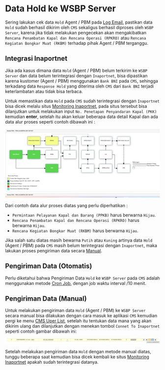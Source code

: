 # Data Hold ke WSBP Server

Sering lakukan cek data `Hold` Agent / PBM pada [Log Email](log-email.md), pastikan data `Hold` sudah berhasil dikirim oleh `CMS` sekaligus berhasil diproses oleh `WSBP Server`, karena jika tidak melakukan pengecekan akan mengakibatkan `Rencana Penambatan Kapal dan Rencana Operasi (RPKRO)` atau `Rencana Kegiatan Bongkar Muat (RKBM)` terhadap pihak Agent / PBM terganggu.

## Integrasi Inaportnet

Jika ada kasus dimana data `Hold` (Agent / PBM) belum terkirim ke `WSBP Server` dan data belum terintegrasi dengan `Inaportnet`, bisa dipastikan karena kustomer (Agent / PBM) menggunakan `Bank BNI` pada `CMS`, sehingga terkadang data `Response Hold` yang diterima oleh `CMS` dari `Bank BNI` terjadi keterlambatan atau tidak bisa terbaca.

Untuk memastikan data `Hold` pada `CMS` sudah terintegrasi dengan `Inaportnet` bisa dicek melalu situs [Monitoring Inaportnet](https://monitoring-inaportnet.dephub.go.id), pada situs tersebut bisa dilanjutkan untuk melakukan input `No. Penetapan Penyandaran Kapal (PKK)` kemudian **enter**, setelah itu akan keluar beberapa data detail Kapal dan ada data alur proses seperti contoh dibawah ini :

![Inaportnet](_media/inaportnet.jpeg)

Dari contoh data alur proses diatas yang perlu diperhatikan :

- `Permintaan Pelayanan Kapal dan Barang (PPKB)` harus berwarna `Hijau`.
- `Rencana Penambatan Kapal dan Rencana Operasi (RPKRO)` harus berwarna `Hijau`.
- `Rencana Kegiatan Bongkar Muat (RKBM)` harus berwarna `Hijau`.

Jika salah satu diatas masih bewarna `Putih` atau `Kuning` artinya data `Hold` (Agent / PBM) pada `CMS` masih belum terintegrasi dengan `Inaportnet`, maka lakukan proses pengiriman data secara [Manual](data-hold-wsbp.md#pengiriman-data-manual).

## Pengiriman Data (Otomatis)

Perlu diketahui bahwa Pengiriman Data `Hold` ke `WSBP Server` pada `CMS` adalah menggunakan metode [Cron Job](cronjob.md), dengan job waktu interval /10 menit.

## Pengiriman Data (Manual)

Untuk melakukan pengiriman data `Hold` (Agent / PBM) ke `WSBP Server` secara manual bisa dilakukan dengan cara masuk ke aplikasi `CMS` kemudian pergi ke menu [CMS Uper List](https://cms.scnport.com/uper.html), setelah itu tentukan data mana yang akan dikirim ulang dan dilanjutkan dengan menekan tombol `Connet To Inaportnet` seperti contoh gambar dibawah ini:

![Connect to Inaportnet](_media/connect-inaportnet.png)

Setelah melakukan pengiriman data `Hold` dengan metode manual diatas, tunggu beberapa saat kemudian bisa dicek kembali ke situs [Monitoring Inaportnet](https://monitoring-inaportnet.dephub.go.id) apakah sudah terintegrasi datanya.
